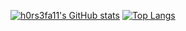 [![h0rs3fa11's GitHub stats](https://github-readme-stats.vercel.app/api?username=h0rs3fa11)](https://github.com/anuraghazra/github-readme-stats)
[![Top Langs](https://github-readme-stats.vercel.app/api/top-langs/?username=h0rs3fa11\&hide_progress=true)](https://github.com/anuraghazra/github-readme-stats)
